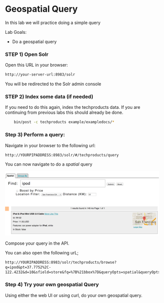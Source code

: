 # Geospatial Query

In this lab we will practice doing a simple query


Lab Goals:

* Do a geospatial query

### STEP 1) Open Solr 

Open this URL in your browser: 

```bash
http://your-server-url:8983/solr
```

You will be redirected to the Solr admin console


### STEP 2) Index some data (if needed)

If you need to do this again, index the techproducts data. If you are continuing from previous labs this should already be done.

```bash
    bin/post -c techproducts example/exampledocs/*
```

### Step 3) Perform a query:

Navigate in your browser to the following url: 

```text
http://YOURPIPADDRESS:8983/solr/#/techproducts/query
```

You can now navigate to do a *spatial* query

![](../images/solr-spatial.png)


Compose your query in the API.

You can also open the following urL;

```text
http://YOURIPADDRESS:8983/solr/techproducts/browse?q=ipod&pt=37.7752%2C-122.4232&d=10&sfield=store&fq=%7B%21bbox%7D&queryOpts=spatial&queryOpts=spatial
```


### Step 4) Try your own geospatial Query

Using either the web UI or using curl, do your own geospatial query.

